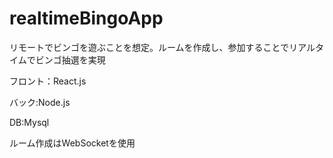 # realtimeBingoApp

リモートでビンゴを遊ぶことを想定。ルームを作成し、参加することでリアルタイムでビンゴ抽選を実現

フロント：React.js

バック:Node.js

DB:Mysql

ルーム作成はWebSocketを使用
